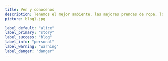 ```yaml
---
title: Ven y conocenos
description: Tenemos el mejor ambiente, las mejores prendas de ropa, los mejores conjuntos de pans y shorts, ven y compra tus conjuntos con nosotros, se cobra barato, es robado pero no usadooo.
picture: blog1.jpg

label_default: "alice" 
label_primary: "story"
label_success: "blog"
label_info: "personal"
label_warning: "warning"
label_danger: "danger"
---
```

